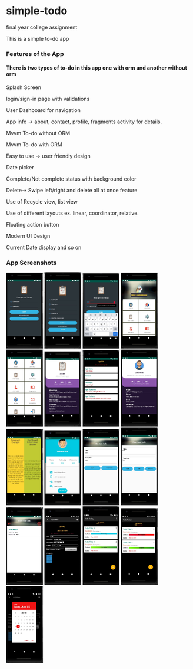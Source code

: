 # simple-todo
final year college assignment
<p>This is a simple to-do app</p>
<h3>Features of the App</h3>
<h4>There is two types of to-do in this app one with orm and another without orm</h4>
<p>Splash Screen</p>
<p>login/sign-in page with validations</p>
<p>User Dashboard for navigation</p>
<p>App info -> about, contact, profile, fragments activity for details.</p>
<p>Mvvm To-do without ORM</p>
<p>Mvvm To-do with ORM</p>
<p>Easy to use -> user friendly design</p>
<p>Date picker</p>
<p>Complete/Not complete status with background color</p>
<p>Delete-> Swipe left/right and delete all at once feature</p>
<p>Use of Recycle view, list view</p>
<p>Use of different layouts ex. linear, coordinator, relative.</p>
<p>Floating action button</p>
<p>Modern UI Design</p>
<p>Current Date display and so on</p>
<h3> App Screenshots </h3>
<p align=center">
<img src="images/login_page.JPG" width="100">
<img src="images/regsiter_page.JPG" width="100">
<img src="images/error.JPG" width="100">
<img src="images/dashboard.JPG" width="100">
<img src="images/dashboard_more.JPG" width="100">
<img src="images/about.JPG" width="100">
<img src="images/app_info.JPG" width="100">
<img src="images/contact.JPG" width="100">
<img src="images/fragment.JPG" width="100">
<img src="images/profile.JPG" width="100">
<img src="images/normal_todo.JPG" width="100">
<img src="images/edit_normal.JPG" width="100">
<img src="images/todo_list_normal.JPG" width="100">
<img src="images/orm_addtodo.JPG" width="100">
<img src="images/orm_todolist.JPG" width="100">
<img src="images/status_color.JPG" width="100">
<img src="images/orm_datepicker.JPG" width="100">
</p>